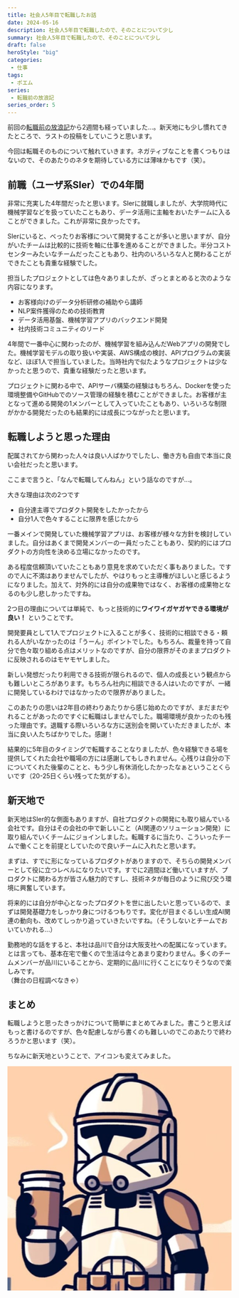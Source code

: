 ```yaml
---
title: 社会人5年目で転職したお話
date: 2024-05-16
description: 社会人5年目で転職したので、そのことについて少し
summary: 社会人5年目で転職したので、そのことについて少し
draft: false
heroStyle: "big"
categories:
 - 仕事
tags:
 - ポエム
series:
 - 転職前の放浪記
series_order: 5
---
```


前回の[転職前の放浪記](/posts/2024/trip-04-hamamatsu)から2週間も経っていました...。新天地にも少し慣れてきたところで、ラストの投稿をしていこうと思います。

今回は転職そのものについて触れていきます。ネガティブなことを書くつもりはないので、そのあたりのネタを期待している方には薄味かもです（笑）。

## 前職（ユーザ系SIer）での4年間

非常に充実した4年間だったと思います。SIerに就職しましたが、大学院時代に機械学習などを扱っていたこともあり、データ活用に主軸をおいたチームに入ることができました。これが非常に良かったです。

SIerにいると、べったりお客様について開発することが多いと思いますが、自分がいたチームは比較的に技術を軸に仕事を進めることができました。半分コストセンターみたいなチームだったこともあり、社内のいろいろな人と関わることができたことも貴重な経験でした。

担当したプロジェクトとしては色々ありましたが、ざっとまとめると次のような内容になります。

- お客様向けのデータ分析研修の補助やら講師
- NLP案件獲得のための技術教育
- データ活用基盤、機械学習アプリのバックエンド開発
- 社内技術コミュニティのリード

4年間で一番中心に関わったのが、機械学習を組み込んだWebアプリの開発でした。機械学習モデルの取り扱いや実装、AWS構成の検討、APIプログラムの実装など、ほぼ1人で担当していました。当時社内で似たようなプロジェクトは少なかったと思うので、貴重な経験だったと思います。

プロジェクトに関わる中で、APIサーバ構築の経験はもちろん、Dockerを使った環境整備やGitHubでのソース管理の経験を積むことができました。お客様が主となって進める開発の1メンバーとして入っていたこともあり、いろいろな制限がかかる開発だったのも結果的には成長につながったと思います。

## 転職しようと思った理由

配属されてから関わった人々は良い人ばかりでしたし、働き方も自由で本当に良い会社だったと思います。

ここまで言うと、「なんで転職してんねん」という話なのですが...。

大きな理由は次の2つです

- 自分達主導でプロダクト開発をしたかったから
- 自分1人で色々することに限界を感じたから

一番メインで開発していた機械学習アプリは、お客様が様々な方針を検討していました。自分はあくまで開発メンバーの一員だったこともあり、契約的にはプロダクトの方向性を決める立場になかったのです。

ある程度信頼頂いていたこともあり意見を求めていただく事もありました。ですので人に不満はありませんでしたが、やはりもっと主導権がほしいと感じるようになりました。加えて、対外的には自分の成果物ではなく、お客様の成果物となるのも少し悲しかったですね。

2つ目の理由については単純で、もっと技術的に**ワイワイガヤガヤできる環境が良い！** ということです。

開発要員として1人でプロジェクトに入ることが多く、技術的に相談できる・頼れる人がいなかったのは「うーん」ポイントでした。もちろん、裁量を持って自分で色々取り組める点はメリットなのですが、自分の限界がそのままプロダクトに反映されるのはモヤモヤしました。

新しい発想だったり利用できる技術が限られるので、個人の成長という観点からも難しいところがあります。もちろん社内に相談できる人はいたのですが、一緒に開発しているわけではなかったので限界がありました。

このあたりの思いは2年目の終わりあたりから感じ始めたのですが、まだまだやれることがあったのですぐに転職はしませんでした。職場環境が良かったのも残った理由です。退職する際いろいろな方に送別会を開いていただきましたが、本当に良い人たちばかりでした。感謝！

結果的に5年目のタイミングで転職することなりましたが、色々経験できる場を提供してくれた会社や職場の方には感謝してもしきれません。心残りは自分の下についてくれた後輩のことと、もう少し有休消化したかったなぁということくらいです（20-25日くらい残ってた気がする）。

## 新天地で

新天地はSIer的な側面もありますが、自社プロダクトの開発にも取り組んでいる会社です。自分はその会社の中で新しいこと（AI関連のソリューション開発）に取り組んでいくチームにジョインしました。転職するに当たり、こういったチームで働くことを前提としていたので良いチームに入れたと思います。

まずは、すでに形になっているプロダクトがありますので、そちらの開発メンバーとして役に立つレベルになりたいです。すでに2週間ほど働いていますが、プロダクトに関わる方が皆さん魅力的ですし、技術ネタが毎日のように飛び交う環境に興奮しています。

将来的には自分が中心となったプロダクトを世に出したいと思っているので、まずは開発基礎力をしっかり身につけるつもりです。変化が目まぐるしい生成AI関連の動向も、改めてしっかり追っていきたいですね。（そうしないとチームでおいていかれる...）

勤務地的な話をすると、本社は品川で自分は大阪支社への配属になっています。とは言っても、基本在宅で働くので生活は今とあまり変わりません。多くのチームメンバーが品川にいることから、定期的に品川に行くことになりそうなので楽しみです。  
（舞台の日程調べなきゃ）

## まとめ

転職しようと思ったきっかけについて簡単にまとめてみました。書こうと思えばもっと書けるのですが、色々配慮しながら書くのも難しいのでこのあたりで終わろうかと思います（笑）。

ちなみに新天地ということで、アイコンも変えてみました。

![](avatar.jpg)